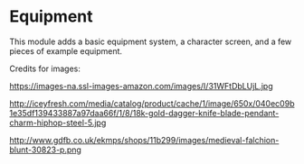 Equipment
============

This module adds a basic equipment system, a character screen, and a few pieces of example equipment.


Credits for images:

https://images-na.ssl-images-amazon.com/images/I/31WFtDbLUjL.jpg

http://iceyfresh.com/media/catalog/product/cache/1/image/650x/040ec09b1e35df139433887a97daa66f/1/8/18k-gold-dagger-knife-blade-pendant-charm-hiphop-steel-5.jpg

http://www.gdfb.co.uk/ekmps/shops/11b299/images/medieval-falchion-blunt-30823-p.png
